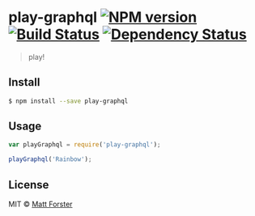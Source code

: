 # play-graphql [![NPM version][npm-image]][npm-url] [![Build Status][travis-image]][travis-url] [![Dependency Status][daviddm-image]][daviddm-url]
> play!


## Install

```sh
$ npm install --save play-graphql
```


## Usage

```js
var playGraphql = require('play-graphql');

playGraphql('Rainbow');
```

## License

MIT © [Matt Forster](mattforster.ca)


[npm-image]: https://badge.fury.io/js/play-graphql.svg
[npm-url]: https://npmjs.org/package/play-graphql
[travis-image]: https://travis-ci.org/forstermatth/play-graphql.svg?branch=master
[travis-url]: https://travis-ci.org/forstermatth/play-graphql
[daviddm-image]: https://david-dm.org/forstermatth/play-graphql.svg?theme=shields.io
[daviddm-url]: https://david-dm.org/forstermatth/play-graphql
